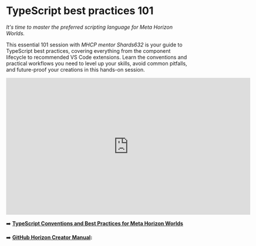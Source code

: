 # TypeScript best practices 101
*It's time to master the preferred scripting language for Meta Horizon Worlds.* 

This essential 101 session with *MHCP mentor Shards632* is your guide to TypeScript best practices, covering everything from the component lifecycle to recommended VS Code extensions. Learn the conventions and practical workflows you need to level up your skills, avoid common pitfalls, and future-proof your creations in this hands-on session. 

<iframe width="665" height="373" src="https://www.youtube.com/embed/G7StcePc_zQ" title="TypeScript Best Practices 101" frameborder="0" allow="accelerometer; autoplay; clipboard-write; encrypted-media; gyroscope; picture-in-picture; web-share" referrerpolicy="strict-origin-when-cross-origin" allowfullscreen></iframe>

➡️ **[TypeScript Conventions and Best Practices for Meta Horizon Worlds](/docs/scripting-concepts-persistence-apis/typescript-conventions-best-practices/)**

➡️ **[GitHub Horizon Creator Manual](https://github.com/MHCPCreators/horizonCreatorManual):**